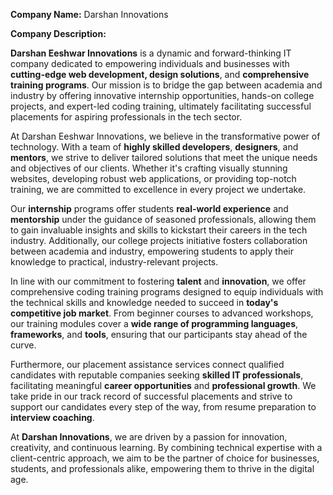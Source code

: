

**Company Name:** Darshan Innovations

**Company Description:**

**Darshan Eeshwar Innovations** is a dynamic and forward-thinking IT company dedicated to empowering individuals and businesses with **cutting-edge web development, design solutions**, and **comprehensive training programs**. Our mission is to bridge the gap between academia and industry by offering innovative internship opportunities, hands-on college projects, and expert-led coding training, ultimately facilitating successful placements for aspiring professionals in the tech sector.

At Darshan Eeshwar Innovations, we believe in the transformative power of technology. With a team of **highly skilled developers**, **designers**, and **mentors**, we strive to deliver tailored solutions that meet the unique needs and objectives of our clients. Whether it's crafting visually stunning websites, developing robust web applications, or providing top-notch training, we are committed to excellence in every project we undertake.

Our **internship** programs offer students **real-world experience** and **mentorship** under the guidance of seasoned professionals, allowing them to gain invaluable insights and skills to kickstart their careers in the tech industry. Additionally, our college projects initiative fosters collaboration between academia and industry, empowering students to apply their knowledge to practical, industry-relevant projects.

In line with our commitment to fostering **talent** and **innovation**, we offer comprehensive coding training programs designed to equip individuals with the technical skills and knowledge needed to succeed in **today's competitive job market**. From beginner courses to advanced workshops, our training modules cover a **wide range of programming languages**, **frameworks**, and **tools**, ensuring that our participants stay ahead of the curve.

Furthermore, our placement assistance services connect qualified candidates with reputable companies seeking **skilled IT professionals**, facilitating meaningful **career opportunities** and **professional growth**. We take pride in our track record of successful placements and strive to support our candidates every step of the way, from resume preparation to **interview coaching**.

At **Darshan Innovations**, we are driven by a passion for innovation, creativity, and continuous learning. By combining technical expertise with a client-centric approach, we aim to be the partner of choice for businesses, students, and professionals alike, empowering them to thrive in the digital age.

